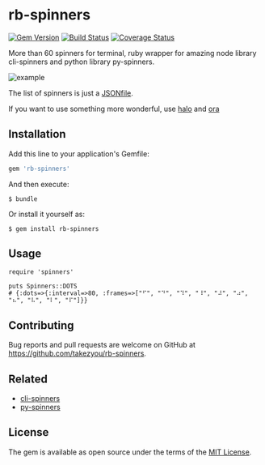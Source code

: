 # rb-spinners
[![Gem Version](https://badge.fury.io/rb/rb-spinners.svg)](https://badge.fury.io/rb/rb-spinners)
[![Build Status](https://travis-ci.org/takezyou/rb-spinners.svg?branch=master)](https://travis-ci.org/takezyou/rb-spinners)
[![Coverage Status](https://coveralls.io/repos/github/takezyou/rb-spinner/badge.svg?branch=master)](https://coveralls.io/github/takezyou/rb-spinner?branch=master)

More than 60 spinners for terminal, ruby wrapper for amazing node library cli-spinners and python library py-spinners.

![example](https://github.com/takezyou/rb-spinners/blob/master/assets/rb-spinners.gif)

The list of spinners is just a [JSONfile](https://github.com/sindresorhus/cli-spinners/blob/dac4fc6571059bb9e9bc204711e9dfe8f72e5c6f/spinners.json).

If you want to use something more wonderful, use [halo](https://github.com/manrajgrover/halo) and [ora](https://github.com/sindresorhus/ora)
## Installation

Add this line to your application's Gemfile:

```ruby
gem 'rb-spinners'
```

And then execute:

    $ bundle

Or install it yourself as:

    $ gem install rb-spinners

## Usage

```
require 'spinners'

puts Spinners::DOTS
# {:dots=>{:interval=>80, :frames=>["⠋", "⠙", "⠹", "⠸", "⠼", "⠴", "⠦", "⠧", "⠇", "⠏"]}}
```

## Contributing

Bug reports and pull requests are welcome on GitHub at https://github.com/takezyou/rb-spinners.
## Related
- [cli-spinners](https://github.com/sindresorhus/cli-spinners)
- [py-spinners](https://github.com/sindresorhus/cli-spinners)

## License

The gem is available as open source under the terms of the [MIT License](https://opensource.org/licenses/MIT).
